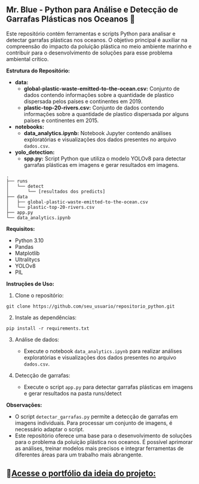 ## Mr. Blue - Python para Análise e Detecção de Garrafas Plásticas nos Oceanos 🌊 

Este repositório contém ferramentas e scripts Python para analisar e detectar garrafas plásticas nos oceanos. O objetivo principal é auxiliar na compreensão do impacto da poluição plástica no meio ambiente marinho e contribuir para o desenvolvimento de soluções para esse problema ambiental crítico.

**Estrutura do Repositório:**

* **data:**
    * **global-plastic-waste-emitted-to-the-ocean.csv:** Conjunto de dados contendo informações sobre a quantidade de plastico dispersada pelos países e continentes em 2019.
    * **plastic-top-20-rivers.csv:** Conjunto de dados contendo informações sobre a quantidade de plastico dispersada por alguns países e continentes em 2015.
* **notebooks:**
    * **data_analytics.ipynb:** Notebook Jupyter contendo análises exploratórias e visualizações dos dados presentes no arquivo `dados.csv`.
* **yolo_detection:**
    * **spp.py:** Script Python que utiliza o modelo YOLOv8 para detectar garrafas plásticas em imagens e gerar resultados em imagens.
 
```plaintext
.
├── runs
│   └── detect
│       └── [resultados dos predicts]
├── data
│   ├── global-plastic-waste-emitted-to-the-ocean.csv
│   └── plastic-top-20-rivers.csv
├── app.py
└── data_analytics.ipynb

```

**Requisitos:**

* Python 3.10
* Pandas
* Matplotlib
* Ultralitycs
* YOLOv8
* PIL

**Instruções de Uso:**

1. Clone o repositório:

```
git clone https://github.com/seu_usuario/repositorio_python.git
```

2. Instale as dependências:

```
pip install -r requirements.txt
```

3. Análise de dados:

   * Execute o notebook `data_analytics.ipynb` para realizar análises exploratórias e visualizações dos dados presentes no arquivo `dados.csv`.

4. Detecção de garrafas:

   * Execute o script `app.py` para detectar garrafas plásticas em imagens e gerar resultados na pasta runs/detect

**Observações:**
* O script `detectar_garrafas.py` permite a detecção de garrafas em imagens individuais. Para processar um conjunto de imagens, é necessário adaptar o script.
* Este repositório oferece uma base para o desenvolvimento de soluções para o problema da poluição plástica nos oceanos. É possível aprimorar as análises, treinar modelos mais precisos e integrar ferramentas de diferentes áreas para um trabalho mais abrangente.

## 🔗[Acesse o portfólio da ideia do projeto:](https://anaclaraww.github.io/mr_blue-client_side/)
